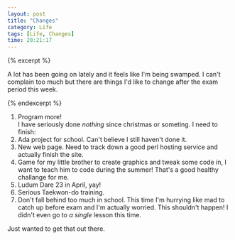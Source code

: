 ```yaml
---
layout: post
title: "Changes"
category: Life
tags: [Life, Changes]
time: 20:21:17
---
```


{% excerpt %}

A lot has been going on lately and it feels like I'm being swamped. I can't complain too much but there are things I'd like to change after the exam period this week.

{% endexcerpt %}

1. Program more!  
I have seriously done *nothing* since christmas or someting. I need to finish:  
  1. Ada project for school. Can't believe I still haven't done it.
  1. New web page. Need to track down a good perl hosting service and actually finish the site.
  1. Game for my little brother to create graphics and tweak some code in, I want to teach him to code during the summer! That's a good healthy challange for me.
  1. Ludum Dare 23 in April, yay!  
1. Serious Taekwon-do training.
1. Don't fall behind too much in school.  This time I'm hurrying like mad to catch up before exam and I'm actually worried. This shouldn't happen! I didn't even go to *a single* lesson this time.

Just wanted to get that out there.

